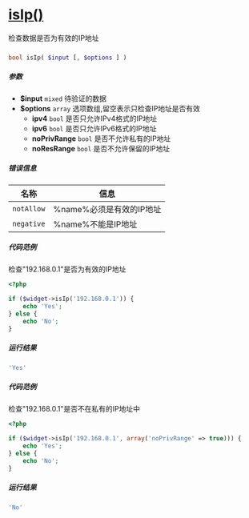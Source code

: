 [isIp()](http://twinh.github.io/widget/api/isIp)
================================================

检查数据是否为有效的IP地址

### 
```php
bool isIp( $input [, $options ] )
```

##### 参数
* **$input** `mixed` 待验证的数据
* **$options** `array` 选项数组,留空表示只检查IP地址是否有效
   *  **ipv4** `bool` 是否只允许IPv4格式的IP地址
   *  **ipv6** `bool` 是否只允许IPv6格式的IP地址
   *  **noPrivRange** `bool` 是否不允许私有的IP地址
   *  **noResRange** `bool` 是否不允许保留的IP地址

##### 错误信息
| **名称**              | **信息**                                                       | 
|-----------------------|----------------------------------------------------------------|
| `notAllow`            | %name%必须是有效的IP地址                                       |
| `negative`            | %name%不能是IP地址                                             |

##### 代码范例
检查"192.168.0.1"是否为有效的IP地址
```php
<?php
 
if ($widget->isIp('192.168.0.1')) {
    echo 'Yes';
} else {
    echo 'No';
}
```
##### 运行结果
```php
'Yes'
```
##### 代码范例
检查"192.168.0.1"是否不在私有的IP地址中
```php
<?php
 
if ($widget->isIp('192.168.0.1', array('noPrivRange' => true))) {
    echo 'Yes';
} else {
    echo 'No';
}
```
##### 运行结果
```php
'No'
```

